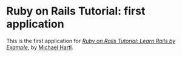 # Ruby on Rails Tutorial: first application

This is the first application for [*Ruby on Rails Tutorial: Learn Rails by Example*](http://railstutorial.org),
by [Michael Hartl](http://michaelhartl.com/).

